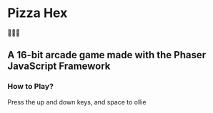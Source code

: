 # Pizza Hex
🍕🧙‍♀️ 
## A 16-bit arcade game made with the Phaser JavaScript Framework

### How to Play?
Press the up and down keys, and space to ollie